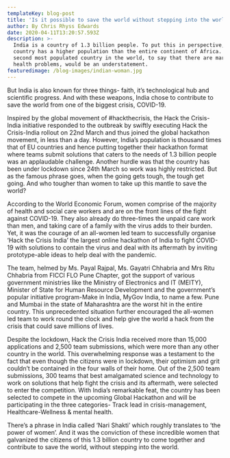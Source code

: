 ```yaml
---
templateKey: blog-post
title: 'Is it possible to save the world without stepping into the world? '
author: By Chris Rhyss Edwards
date: 2020-04-11T13:20:57.593Z
description: >-
  India is a country of 1.3 billion people. To put this in perspective, the
  country has a higher population than the entire continent of Africa. Being the
  second most populated country in the world, to say that there are marginal
  health problems, would be an understatement. 
featuredimage: /blog-images/indian-woman.jpg
---
```

But India is also known for three things- faith, it’s technological hub and scientific progress. And with these weapons, India chose to contribute to save the world from one of the biggest crisis, COVID-19.

Inspired by the global movement of #hackthecrisis, the Hack the Crisis-India initiative responded to the outbreak by swiftly executing Hack the Crisis-India rollout on 22nd March and thus joined the global hackathon movement, in less than a day. However, India’s population is thousand times that of EU countries and hence putting together their hackathon format where teams submit solutions that caters to the needs of 1.3 billion people was an applaudable challenge. Another hurdle was that the country has been under lockdown since 24th March so work was highly restricted. But as the famous phrase goes, when the going gets tough, the tough get going. And who tougher than women to take up this mantle to save the world?

According to the World Economic Forum, women comprise of the majority of health and social care workers and are on the front lines of the fight against COVID-19. They also already do three-times the unpaid care work than men, and taking care of a family with the virus adds to their burden. Yet, it was the courage of an all-women led team to successfully organise ‘Hack the Crisis India’ the largest online hackathon of India to fight COVID-19 with solutions to contain the virus and deal with its aftermath by inviting prototype-able ideas to help deal with the pandemic.

The team, helmed by Ms. Payal Rajpal, Ms. Gayatri Chhabria and Mrs Ritu Chhabria from FICCI FLO Pune Chapter, got the support of various government ministries like the Ministry of Electronics and IT (MEITY), Minister of State for Human Resource Development and the government’s popular initiative program-Make in India, MyGov India, to name a few. Pune and Mumbai in the state of Maharashtra are the worst hit in the entire country. This unprecedented situation further encouraged the all-women led team to work round the clock and help give the world a hack from the crisis that could save millions of lives.

Despite the lockdown, Hack the Crisis India received more than 15,000 applications and 2,500 team submissions, which were more than any other country in the world. This overwhelming response was a testament to the fact that even though the citizens were in lockdown, their optimism and grit couldn’t be contained in the four walls of their home. Out of the 2,500 team submissions, 300 teams that best amalgamated science and technology to work on solutions that help fight the crisis and its aftermath, were selected to enter the competition. With India’s remarkable feat, the country has been selected to compete in the upcoming Global Hackathon and will be participating in the three categories- Track lead in crisis-management, Healthcare-Wellness & mental health.

There’s a phrase in India called ‘Nari Shakti’ which roughly translates to ‘the power of women’. And it was the conviction of these incredible women that galvanized the citizens of this 1.3 billion country to come together and contribute to save the world, without stepping into the world.